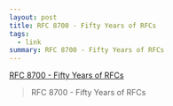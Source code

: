 ```yaml
---
layout: post
title: RFC 8700 - Fifty Years of RFCs
tags:
  - link
summary: RFC 8700 - Fifty Years of RFCs
---
```


[RFC 8700 - Fifty Years of RFCs](https://tools.ietf.org/html/rfc8700)

<blockquote><p>
RFC 8700 - Fifty Years of RFCs
</p></blockquote>
